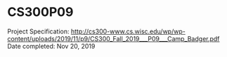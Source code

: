 # CS300P09
Project Specification: http://cs300-www.cs.wisc.edu/wp/wp-content/uploads/2019/11/p9/CS300_Fall_2019___P09___Camp_Badger.pdf
Date completed: Nov 20, 2019

